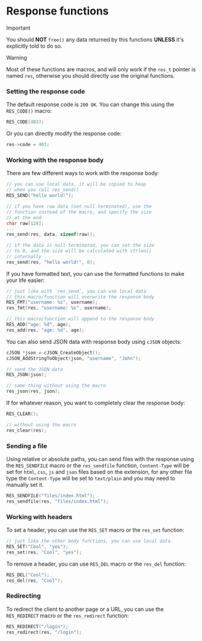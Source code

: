 # Response functions 
> [!IMPORTANT]  
> You should **NOT** `free()` any data returned by this functions
> **UNLESS** it's explicitly told to do so.

> [!WARNING]
> Most of these functions are macros, and will only work if the
> `res_t` pointer is named `res`, otherwise you should directly
> use the original functions.

### Setting the response code
The default response code is `200 OK`. You can change this
using the `RES_CODE()` macro:
```c
RES_CODE(403);
```
Or you can directly modify the response code:
```c
res->code = 403;
```

### Working with the response body 
There are few different ways to work with the response body:
```c
// you can use local data, it will be copied to heap
// when you call res_send()
RES_SEND("hello world!");

// if you have raw data (not null terminated), use the
// function instead of the macro, and specify the size
// at the end
char raw[128];
...
res_send(res, data, sizeof(raw));

// if the data is null terminated, you can set the size
// to 0, and the size will be calculated with strlen()
// internally
res_send(res, "hello world!", 0);
```

If you have formatted text, you can use the formatted
functions to make your life easier:
```c
// just like with `res_send`, you can use local data
// this macro/function will overwrite the response body
RES_FMT("username: %s", username);
res_fmt(res, "username: %s", username);

// this macro/function will append to the response body
RES_ADD("age: %d", age);
res_add(res, "age: %d", age);
```

You can also send JSON data with response body using `cJSON`
objects:
```c
cJSON *json = cJSON_CreateObject();
cJSON_AddStringToObject(json, "username", "John");

// send the JSON data
RES_JSON(json);

// same thing without using the macro
res_json(res, json);
```

If for whatever reason, you want to completely clear the
response body:
```c
RES_CLEAR();

// without using the macro
res_clear(res);
```

### Sending a file
Using relative or absolute paths, you can send files with
the response using the `RES_SENDFILE` macro or the `res_sendfile`
function, `Content-Type` will be set for `html`, `css`, `js` and `json`
files based on the extension, for any other file type the `Content-Type` 
will be set to `text/plain` and you may need to manually set it.
```c
RES_SENDFILE("files/index.html");
res_sendfile(res, "files/index.html");
```

### Working with headers
To set a header, you can use the `RES_SET` macro or the `res_set`
function:
```c
// just like the other body functions, you can use local data
RES_SET("Cool", "yes");
res_set(res, "Cool", "yes");
```

To remove a header, you can use `RES_DEL` macro or the `res_del`
function:
```c
RES_DEL("Cool");
res_del(res, "Cool");
```

### Redirecting
To redirect the client to another page or a URL, you can use the
`RES_REDIRECT` macro or the `res_redirect` function:
```c
RES_REDIRECT("/login");
res_redirect(res, "/login");
```

